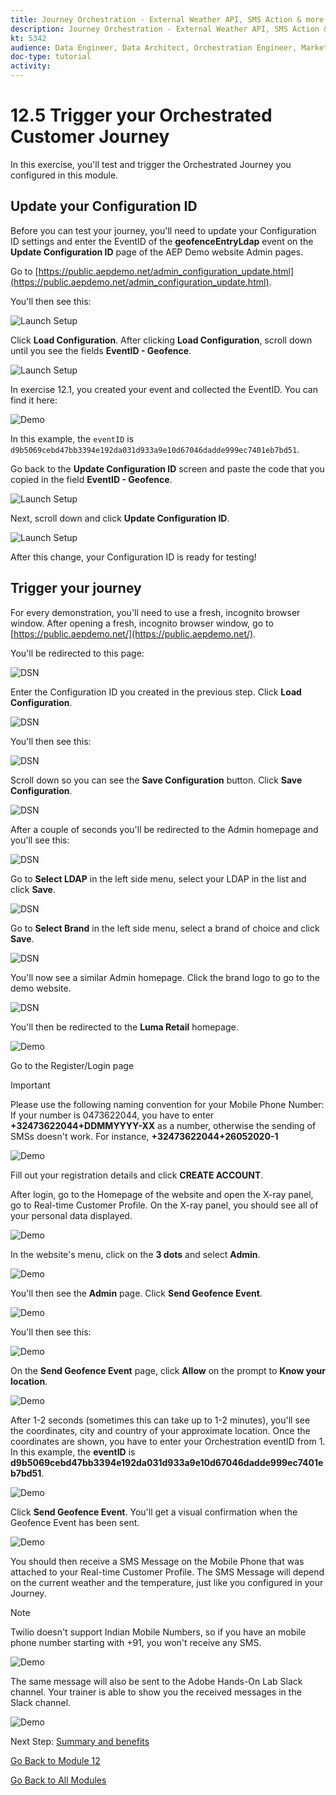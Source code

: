 ```yaml
---
title: Journey Orchestration - External Weather API, SMS Action & more - Trigger your Orchestrated Customer Journey
description: Journey Orchestration - External Weather API, SMS Action & more - Trigger your Orchestrated Customer Journey
kt: 5342
audience: Data Engineer, Data Architect, Orchestration Engineer, Marketer
doc-type: tutorial
activity: 
---
```


# 12.5 Trigger your Orchestrated Customer Journey

In this exercise, you'll test and trigger the Orchestrated Journey you configured in this module.

## Update your Configuration ID

Before you can test your journey, you'll need to update your Configuration ID settings and enter the EventID of the **geofenceEntryLdap** event on the **Update Configuration ID** page of the AEP Demo website Admin pages.

Go to [https://public.aepdemo.net/admin_configuration_update.html](https://public.aepdemo.net/admin_configuration_update.html).

You'll then see this:

![Launch Setup](./images/cfgid1.png)

Click **Load Configuration**. After clicking **Load Configuration**, scroll down until you see the fields **EventID - Geofence**.

![Launch Setup](./images/cfgid2.png)

In exercise 12.1, you created your event and collected the EventID. You can find it here:

![Demo](./images/fieldseyepayloadev.png)

In this example, the `eventID` is `d9b5069cebd47bb3394e192da031d933a9e10d67046dadde999ec7401eb7bd51`.

Go back to the **Update Configuration ID** screen and paste the code that you copied in the field **EventID - Geofence**.

![Launch Setup](./images/cfgid3.png)

Next, scroll down and click **Update Configuration ID**.

![Launch Setup](./images/cfgid5.png)

After this change, your Configuration ID is ready for testing!

## Trigger your journey

For every demonstration, you'll need to use a fresh, incognito browser window. After opening a fresh, incognito browser window, go to [https://public.aepdemo.net/](https://public.aepdemo.net/).

You'll be redirected to this page:

![DSN](../module0/images/web1.png)

Enter the Configuration ID you created in the previous step. Click **Load Configuration**.

![DSN](../module0/images/web2.png)

You'll then see this:

![DSN](../module0/images/web3.png)

Scroll down so you can see the **Save Configuration** button. Click **Save Configuration**.

![DSN](../module0/images/web4.png)

After a couple of seconds you'll be redirected to the Admin homepage and you'll see this:

![DSN](../module0/images/cfg6a.png)

Go to **Select LDAP** in the left side menu, select your LDAP in the list and click **Save**.

![DSN](../module0/images/web61.png)

Go to **Select Brand** in the left side menu, select a brand of choice and click **Save**.

![DSN](../module0/images/web7.png)

You'll now see a similar Admin homepage. Click the brand logo to go to the demo website.

![DSN](../module0/images/web8.png)

You'll then be redirected to the **Luma Retail** homepage.

   ![Demo](./images/lb_home.png)

Go to the Register/Login page
  
>[!IMPORTANT]
>
> Please use the following naming convention for your Mobile Phone Number:
> If your number is 0473622044, you have to enter **+32473622044+DDMMYYYY-XX** as a number, otherwise the sending of SMSs doesn't work. For instance, **+32473622044+26052020-1**
  
![Demo](./images/lb_register.png)

Fill out your registration details and click **CREATE ACCOUNT**.

After login, go to the Homepage of the website and open the X-ray panel, go to Real-time Customer Profile. On the X-ray panel, you should see all of your personal data displayed.

![Demo](./images/lb_x_loggedin.png)

In the website's menu, click on the **3 dots** and select **Admin**.

![Demo](./images/gf10.png)

You'll then see the **Admin** page. Click **Send Geofence Event**.

![Demo](./images/gf13.png)

You'll then see this:

![Demo](./images/gf14.png)

On the **Send Geofence Event** page, click **Allow** on the prompt to **Know your location**.

![Demo](./images/gf15.png)

After 1-2 seconds (sometimes this can take up to 1-2 minutes), you'll see the coordinates, city and country of your approximate location. Once the coordinates are shown, you have to enter your Orchestration eventID from 1. In this example, the **eventID** is **d9b5069cebd47bb3394e192da031d933a9e10d67046dadde999ec7401eb7bd51**.

![Demo](./images/gf16.png)

Click **Send Geofence Event**. You'll get a visual confirmation when the Geofence Event has been sent.

![Demo](./images/gf17.png)

You should then receive a SMS Message on the Mobile Phone that was attached to your Real-time Customer Profile. The SMS Message will depend on the current weather and the temperature, just like you configured in your Journey.

>[!NOTE]
>
>Twilio doesn't support Indian Mobile Numbers, so if you have an mobile phone number starting with +91, you won't receive any SMS. 

![Demo](./images/gf19.png)

The same message will also be sent to the Adobe Hands-On Lab Slack channel. Your trainer is able to show you the received messages in the Slack channel.
  
![Demo](./images/gf18.png)

Next Step: [Summary and benefits](./summary.md)

[Go Back to Module 12](journey-orchestration-external-weather-api-sms.md)

[Go Back to All Modules](../../overview.md)
